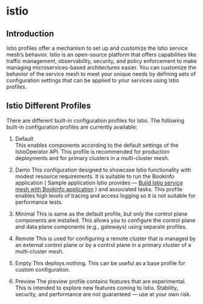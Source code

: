 # istio

## Introduction
Istio profiles offer a mechanism to set up and customize the Istio service mesh’s behavior. Istio is an open-source platform that offers capabilities like traffic management, observability, security, and policy enforcement to make managing microservices-based architectures easier. You can customize the behavior of the service mesh to meet your unique needs by defining sets of configuration settings that can be applied to your services using Istio profiles.
  
## Istio Different Profiles
There are different built-in configuration profiles for Istio. The following built-in configuration profiles are currently available:  
  
1. Default  
This enables components according to the default settings of the IstioOperator API. This profile is recommended for production deployments and for primary clusters in a multi-cluster mesh.
  
2. Demo
This configuration designed to showcase Istio functionality with modest resource requirements. It is suitable to run the Bookinfo application ( Sample application Istio provides — [Build Istio service mesh with Bookinfo application](https://medium.com/@gimhanranasinghe/the-istio-service-mesh-building-service-mesh-on-istio-part-1-8ca060bffc27) ) and associated tasks. This profile enables high levels of tracing and access logging so it is not suitable for performance tests.
  
3. Minimal
This is same as the default profile, but only the control plane components are installed. This allows you to configure the control plane and data plane components (e.g., gateways) using separate profiles.
  
4. Remote
This is used for configuring a remote cluster that is managed by an external control plane or by a control plane in a primary cluster of a multi-cluster mesh.
  
5. Empty
This deploys nothing. This can be useful as a base profile for custom configuration.
  
6. Preview
The preview profile contains features that are experimental. This is intended to explore new features coming to Istio. Stability, security, and performance are not guaranteed — use at your own risk.